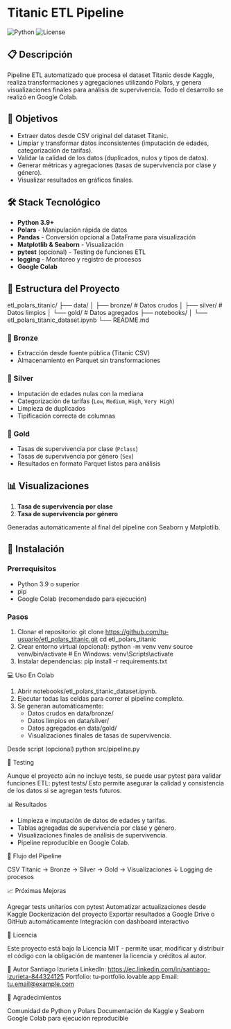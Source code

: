 # Titanic ETL Pipeline

![Python](https://img.shields.io/badge/python-v3.9+-blue.svg)
![License](https://img.shields.io/badge/license-MIT-green.svg)

## 📋 Descripción

Pipeline ETL automatizado que procesa el dataset Titanic desde Kaggle, realiza transformaciones y agregaciones utilizando Polars, y genera visualizaciones finales para análisis de supervivencia. Todo el desarrollo se realizó en Google Colab.

## 🎯 Objetivos

- Extraer datos desde CSV original del dataset Titanic.
- Limpiar y transformar datos inconsistentes (imputación de edades, categorización de tarifas).
- Validar la calidad de los datos (duplicados, nulos y tipos de datos).
- Generar métricas y agregaciones (tasas de supervivencia por clase y género).
- Visualizar resultados en gráficos finales.

## 🛠️ Stack Tecnológico

- **Python 3.9+**
- **Polars** - Manipulación rápida de datos
- **Pandas** - Conversión opcional a DataFrame para visualización
- **Matplotlib & Seaborn** - Visualización
- **pytest** (opcional) - Testing de funciones ETL
- **logging** - Monitoreo y registro de procesos
- **Google Colab**

## 📁 Estructura del Proyecto

etl_polars_titanic/
├── data/
│ ├── bronze/ # Datos crudos
│ ├── silver/ # Datos limpios
│ └── gold/ # Datos agregados
├── notebooks/
│ └── etl_polars_titanic_dataset.ipynb
└── README.md

### 🥉 Bronze
- Extracción desde fuente pública (Titanic CSV)
- Almacenamiento en Parquet sin transformaciones

### 🥈 Silver
- Imputación de edades nulas con la mediana
- Categorización de tarifas (`Low`, `Medium`, `High`, `Very High`)
- Limpieza de duplicados
- Tipificación correcta de columnas

### 🥇 Gold
- Tasas de supervivencia por clase (`Pclass`)
- Tasas de supervivencia por género (`Sex`)
- Resultados en formato Parquet listos para análisis

## 📊 Visualizaciones
1. **Tasa de supervivencia por clase**
2. **Tasa de supervivencia por género**

Generadas automáticamente al final del pipeline con Seaborn y Matplotlib.

## 🚀 Instalación

### Prerrequisitos

- Python 3.9 o superior
- pip
- Google Colab (recomendado para ejecución)

### Pasos

1. Clonar el repositorio:
    git clone https://github.com/tu-usuario/etl_polars_titanic.git
    cd etl_polars_titanic
2. Crear entorno virtual (opcional):
    python -m venv venv
    source venv/bin/activate  # En Windows: venv\Scripts\activate
3. Instalar dependencias:
    pip install -r requirements.txt

💻 Uso
En Colab

1. Abrir notebooks/etl_polars_titanic_dataset.ipynb.
2. Ejecutar todas las celdas para correr el pipeline completo.
3. Se generan automáticamente:
    - Datos crudos en data/bronze/
    - Datos limpios en data/silver/
    - Datos agregados en data/gold/
    - Visualizaciones finales de tasas de supervivencia.

Desde script (opcional)
python src/pipeline.py

🧪 Testing

Aunque el proyecto aún no incluye tests, se puede usar pytest para validar funciones ETL:
pytest tests/
Esto permite asegurar la calidad y consistencia de los datos si se agregan tests futuros.

📊 Resultados

- Limpieza e imputación de datos de edades y tarifas.
- Tablas agregadas de supervivencia por clase y género.
- Visualizaciones finales de análisis de supervivencia.
- Pipeline reproducible en Google Colab.

🔄 Flujo del Pipeline

CSV Titanic → Bronze → Silver → Gold → Visualizaciones
↓
Logging de procesos

📈 Próximas Mejoras

 Agregar tests unitarios con pytest
 Automatizar actualizaciones desde Kaggle
 Dockerización del proyecto
 Exportar resultados a Google Drive o GitHub automáticamente
 Integración con dashboard interactivo

📝 Licencia

Este proyecto está bajo la Licencia MIT - permite usar, modificar y distribuir el código con la obligación de mantener la licencia y créditos al autor.

👤 Autor
Santiago Izurieta
LinkedIn: https://ec.linkedin.com/in/santiago-izurieta-844324125
Portfolio: tu-portfolio.lovable.app
Email: tu.email@example.com

🙏 Agradecimientos

Comunidad de Python y Polars
Documentación de Kaggle y Seaborn
Google Colab para ejecución reproducible

